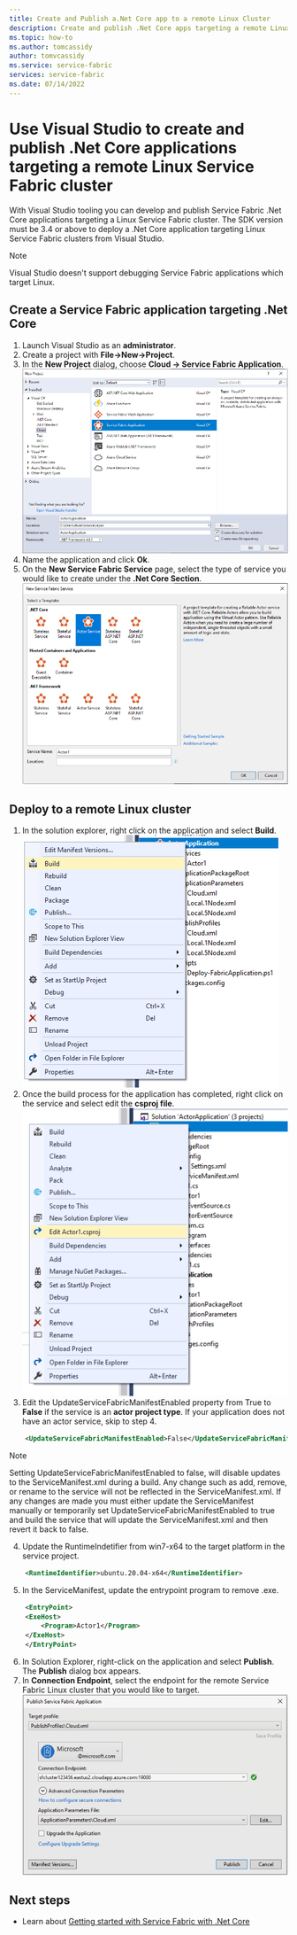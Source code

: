```yaml
---
title: Create and Publish a.Net Core app to a remote Linux Cluster
description: Create and publish .Net Core apps targeting a remote Linux cluster from Visual Studio
ms.topic: how-to
ms.author: tomcassidy
author: tomvcassidy
ms.service: service-fabric
services: service-fabric
ms.date: 07/14/2022
---
```


# Use Visual Studio to create and publish .Net Core applications targeting a remote Linux Service Fabric cluster
With Visual Studio tooling you can develop and publish Service Fabric .Net Core applications targeting a Linux Service Fabric cluster. The SDK version must be 3.4 or above to deploy a .Net Core application targeting Linux Service Fabric clusters from Visual Studio.

> [!Note]
> Visual Studio doesn't support debugging Service Fabric applications which target Linux.
>

## Create a Service Fabric application targeting .Net Core
1. Launch Visual Studio as an **administrator**.
2. Create a project with **File->New->Project**.
3. In the **New Project** dialog, choose **Cloud -> Service Fabric Application**.
![create-application]
4. Name the application and click **Ok**.
5. On the **New Service Fabric Service** page, select the type of service you would like to create under the **.Net Core Section**.
![create-service]

## Deploy to a remote Linux cluster
1. In the solution explorer, right click on the application and select **Build**.
![build-application]
2. Once the build process for the application has completed, right click on the service and select edit the **csproj file**.
![edit-csproj]
3. Edit the UpdateServiceFabricManifestEnabled property from True to **False** if the service is an **actor project type**. If your application does not have an actor service, skip to step 4.
```xml
    <UpdateServiceFabricManifestEnabled>False</UpdateServiceFabricManifestEnabled>
```
> [!Note]
> Setting UpdateServiceFabricManifestEnabled to false, will disable updates to the ServiceManifest.xml during a build. Any change such as add, remove, or rename to the service will not be reflected in the ServiceManifest.xml. If any changes are made you must either update the ServiceManifest manually or temporarily set UpdateServiceFabricManifestEnabled to true and build the service that will update the ServiceManifest.xml and then revert it back to false.
>

4. Update the RuntimeIndetifier from win7-x64 to the target platform in the service project.
```xml
    <RuntimeIdentifier>ubuntu.20.04-x64</RuntimeIdentifier>
```
5. In the ServiceManifest, update the entrypoint program to remove .exe. 
```xml
    <EntryPoint> 
    <ExeHost> 
        <Program>Actor1</Program> 
    </ExeHost> 
    </EntryPoint>
```
6. In Solution Explorer, right-click on the application and select **Publish**. The **Publish** dialog box appears.
7. In **Connection Endpoint**, select the endpoint for the remote Service Fabric Linux cluster that you would like to target.
![publish-application]

<!--Image references-->
[create-application]:./media/service-fabric-how-to-vs-remote-linux-cluster/create-application-remote-linux.png
[create-service]:./media/service-fabric-how-to-vs-remote-linux-cluster/create-service-remote-linux.png
[build-application]:./media/service-fabric-how-to-vs-remote-linux-cluster/build-application-remote-linux.png
[edit-csproj]:./media/service-fabric-how-to-vs-remote-linux-cluster/edit-csproj-remote-linux.png
[publish-application]:./media/service-fabric-how-to-vs-remote-linux-cluster/publish-remote-linux.png

## Next steps
* Learn about [Getting started with Service Fabric with .Net Core](https://azure.microsoft.com/resources/samples/service-fabric-dotnet-core-getting-started/)
